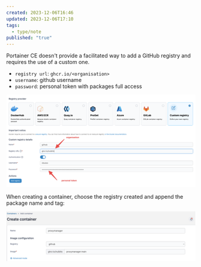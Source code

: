 ```yaml
---
created: 2023-12-06T16:46
updated: 2023-12-06T17:10
tags:
  - type/note
published: "true"
---
```


Portainer CE doesn't provide a facilitated way to add a GitHub registry and requires the use of a custom one.
- `registry url`: `ghcr.io/<organisation>`
- `username`: github username
- `password`: personal token with packages full access

![CleanShot 2023-12-06 at 16.49.09@2x.png](../../assets/images/CleanShot%202023-12-06%20at%2016.49.09@2x.png)

When creating a container, choose the registry created and append the package name and tag:

![CleanShot 2023-12-06 at 17.09.32@2x.png](../../assets/images/CleanShot%202023-12-06%20at%2017.09.32@2x.png)